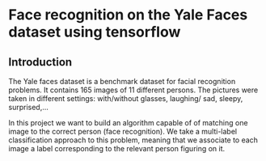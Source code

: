 # Face recognition on the Yale Faces dataset using tensorflow

## Introduction

The Yale faces dataset is a benchmark dataset for facial recognition problems. It contains 165 images of 11 different persons. The pictures were taken in different settings: with/without glasses, laughing/ sad, sleepy, surprised,...

In this project we want to build an algorithm capable of of matching one image to the correct person (face recognition). We take a multi-label classification approach to this problem, meaning that we associate to each image a label corresponding to the relevant person figuring on it. 
